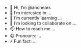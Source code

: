 - 👋 Hi, I’m @anchears
- 👀 I’m interested in ...
- 🌱 I’m currently learning ...
- 💞️ I’m looking to collaborate on ...
- 📫 How to reach me ...
- 😄 Pronouns: ...
- ⚡ Fun fact: ...

<!---
anchears/anchears is a ✨ special ✨ repository because its `README.md` (this file) appears on your GitHub profile.
You can click the Preview link to take a look at your changes.
--->
